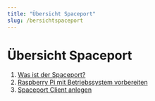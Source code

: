 ```yaml
---
title: "Übersicht Spaceport"
slug: /bersichtspaceport
---
```


# Übersicht Spaceport

1. [Was ist der Spaceport?](https://handbuch.alarmiator.de/?docs=spaceport-client)
2. [Raspberry Pi mit Betriebssystem vorbereiten](https://handbuch.alarmiator.de/?docs=installation-alarmiator-server)
3. [Spaceport Client anlegen](https://handbuch.alarmiator.de/?docs=spaceport-client-anlegen)
